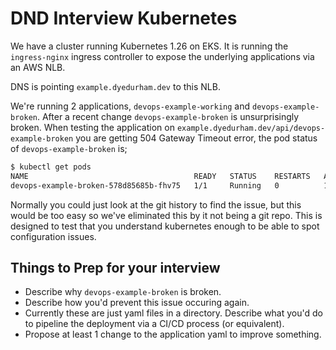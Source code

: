 # DND Interview Kubernetes

We have a cluster running Kubernetes 1.26 on EKS. It is running the `ingress-nginx` ingress controller to expose the underlying applications via an AWS NLB. 

DNS is pointing `example.dyedurham.dev` to this NLB. 

We're running 2 applications, `devops-example-working` and `devops-example-broken`. After a recent change `devops-example-broken` is unsurprisingly broken. When testing the application on `example.dyedurham.dev/api/devops-example-broken` you are getting 504 Gateway Timeout error, the pod status of `devops-example-broken` is;

```bash
$ kubectl get pods
NAME                                     READY   STATUS    RESTARTS   AGE
devops-example-broken-578d85685b-fhv75   1/1     Running   0          154m
```

Normally you could just look at the git history to find the issue, but this would be too easy so we've eliminated this by it not being a git repo. This is designed to test that you understand kubernetes enough to be able to spot configuration issues.

## Things to Prep for your interview

* Describe why `devops-example-broken` is broken.
* Describe how you'd prevent this issue occuring again.
* Currently these are just yaml files in a directory. 
  Describe what you'd do to pipeline the deployment via a CI/CD process (or equivalent).
* Propose at least 1 change to the application yaml to improve something. 